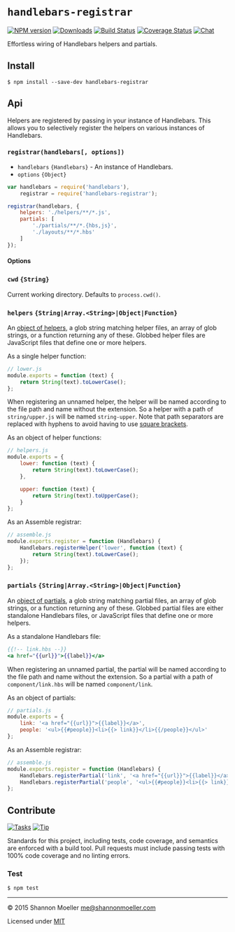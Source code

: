 # `handlebars-registrar`

[![NPM version][npm-img]][npm-url] [![Downloads][downloads-img]][npm-url] [![Build Status][travis-img]][travis-url] [![Coverage Status][coveralls-img]][coveralls-url] [![Chat][gitter-img]][gitter-url]

Effortless wiring of Handlebars helpers and partials.

## Install

    $ npm install --save-dev handlebars-registrar

## Api

Helpers are registered by passing in your instance of Handlebars. This allows
you to selectively register the helpers on various instances of Handlebars.

### `registrar(handlebars[, options])`

- `handlebars` `{Handlebars}` - An instance of Handlebars.
- `options` `{Object}`

```js
var handlebars = require('handlebars'),
    registrar = require('handlebars-registrar');

registrar(handlebars, {
	helpers: './helpers/**/*.js',
	partials: [
		'./partials/**/*.{hbs,js}',
		'./layouts/**/*.hbs'
	]
});
```

#### Options

### `cwd` `{String}`

Current working directory. Defaults to `process.cwd()`.

### `helpers` `{String|Array.<String>|Object|Function}`

An [object of helpers](http://handlebarsjs.com/reference.html#base-registerHelper), a glob string matching helper files, an array of glob strings, or a function returning any of these. Globbed helper files are JavaScript files that define one or more helpers.

As a single helper function:

```js
// lower.js
module.exports = function (text) {
    return String(text).toLowerCase();
};
```

When registering an unnamed helper, the helper will be named according to the file path and name without the extension. So a helper with a path of `string/upper.js` will be named `string-upper`. Note that path separators are replaced with hyphens to avoid having to use [square brackets](http://handlebarsjs.com/expressions.html#basic-blocks).

As an object of helper functions:

```js
// helpers.js
module.exports = {
    lower: function (text) {
        return String(text).toLowerCase();
    },

    upper: function (text) {
        return String(text).toUpperCase();
    }
};
```

As an Assemble registrar:

```js
// assemble.js
module.exports.register = function (Handlebars) {
    Handlebars.registerHelper('lower', function (text) {
        return String(text).toLowerCase();
    });
};
```

### `partials` `{String|Array.<String>|Object|Function}`

An [object of partials](http://handlebarsjs.com/reference.html#base-registerPartial), a glob string matching partial files, an array of glob strings, or a function returning any of these. Globbed partial files are either standalone Handlebars files, or JavaScript files that define one or more helpers.

As a standalone Handlebars file:

```handlebars
{{!-- link.hbs --}}
<a href="{{url}}">{{label}}</a>
```

When registering an unnamed partial, the partial will be named according to the file path and name without the extension. So a partial with a path of `component/link.hbs` will be named `component/link`.

As an object of partials:

```js
// partials.js
module.exports = {
    link: '<a href="{{url}}">{{label}}</a>',
    people: '<ul>{{#people}}<li>{{> link}}</li>{{/people}}</ul>'
};
```

As an Assemble registrar:

```js
// assemble.js
module.exports.register = function (Handlebars) {
    Handlebars.registerPartial('link', '<a href="{{url}}">{{label}}</a>');
    Handlebars.registerPartial('people', '<ul>{{#people}}<li>{{> link}}</li>{{/people}}</ul>');
};
```

## Contribute

[![Tasks][waffle-img]][waffle-url] [![Tip][gittip-img]][gittip-url]

Standards for this project, including tests, code coverage, and semantics are enforced with a build tool. Pull requests must include passing tests with 100% code coverage and no linting errors.

### Test

    $ npm test

----

© 2015 Shannon Moeller <me@shannonmoeller.com>

Licensed under [MIT](http://shannonmoeller.com/mit.txt)

[coveralls-img]: http://img.shields.io/coveralls/shannonmoeller/handlebars-registrar/master.svg?style=flat-square
[coveralls-url]: https://coveralls.io/r/shannonmoeller/handlebars-registrar
[downloads-img]: http://img.shields.io/npm/dm/handlebars-registrar.svg?style=flat-square
[gitter-img]:    http://img.shields.io/badge/gitter-join_chat-1dce73.svg?style=flat-square
[gitter-url]:    https://gitter.im/shannonmoeller/handlebars-registrar
[gittip-img]:    http://img.shields.io/gittip/shannonmoeller.svg?style=flat-square
[gittip-url]:    https://www.gittip.com/shannonmoeller
[npm-img]:       http://img.shields.io/npm/v/handlebars-registrar.svg?style=flat-square
[npm-url]:       https://npmjs.org/package/handlebars-registrar
[travis-img]:    http://img.shields.io/travis/shannonmoeller/handlebars-registrar.svg?style=flat-square
[travis-url]:    https://travis-ci.org/shannonmoeller/handlebars-registrar
[waffle-img]:    http://img.shields.io/github/issues/shannonmoeller/handlebars-registrar.svg?style=flat-square
[waffle-url]:    http://waffle.io/shannonmoeller/handlebars-registrar
